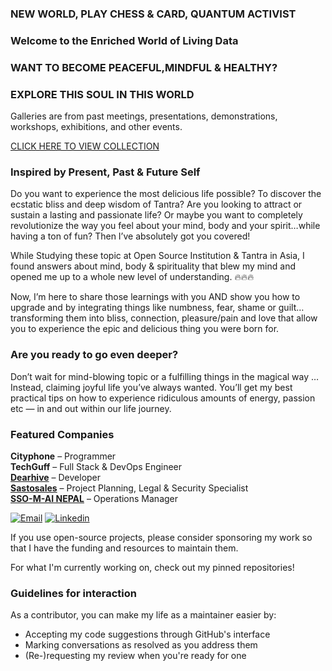 ### NEW WORLD, PLAY CHESS & CARD, QUANTUM ACTIVIST
### Welcome to the Enriched World of Living Data 

### WANT TO BECOME PEACEFUL,MINDFUL & HEALTHY?


### EXPLORE THIS SOUL IN THIS WORLD
Galleries are from past meetings, presentations, demonstrations, workshops, exhibitions, and other events.

<a target="_blank" href="https://photos.app.goo.gl/FnhDpp3PEqZsDDf66"> CLICK HERE TO VIEW COLLECTION </a>

### Inspired by Present, Past & Future Self

Do you want to experience the most delicious life possible? To discover the ecstatic bliss and deep wisdom of Tantra? Are you looking to attract or sustain a lasting and passionate life? Or maybe you want to completely revolutionize the way you feel about your mind, body and your spirit…while having a ton of fun? Then I’ve absolutely got you covered!

While Studying these topic at Open Source Institution & Tantra in Asia, I found answers about mind, body & spirituality that blew my mind and opened me up to a whole new level of understanding. 🔥🔥🔥

Now, I’m here to share those learnings with you AND show you how to upgrade and by integrating things like numbness, fear, shame or guilt…transforming them into bliss, connection, pleasure/pain and love that allow you to experience the epic and delicious thing you were born for.

### Are you ready to go even deeper?

Don’t wait for mind-blowing topic or a fulfilling things in the magical way …Instead, claiming joyful life you’ve always wanted. You’ll get my best practical tips on how to experience ridiculous amounts of energy, passion etc — in and out within our life journey.


### Featured Companies

<strong>Cityphone</strong> – Programmer<br>
<strong>TechGuff</strong> – Full Stack &amp; DevOps Engineer<br>
<a href="https://dearhive.com/" target="_blank" rel="noopener"><strong>Dearhive</strong></a> – Developer<br>
<a href="https://sastosales.com.np/" target="_blank" rel="noopener"><strong>Sastosales</strong></a> – Project Planning, Legal &amp; Security Specialist<br>
<a href="https://ssomai.com.np/" target="_blank" rel="noopener"><strong>SSO-M-AI NEPAL</strong></a> – Operations Manager


<a href="mailto:surendrakumarsomai@gmail.com"><img src="https://camo.githubusercontent.com/74ba7d2b8261b5ca8d5426b87df7acb8e8ef1e7f6867dc817cc759b2a5f32bf9/68747470733a2f2f696d672e736869656c64732e696f2f62616467652f456d61696c2d4541343333353f6c6f676f3d476d61696c266c6f676f436f6c6f723d7768697465" alt="Email" data-canonical-src="https://img.shields.io/badge/Email-EA4335?logo=Gmail&amp;logoColor=white" style="max-width: 100%;"></a>
<a href="https://linkedin.com/in/surendra-somai-813937101/" rel="nofollow"><img src="https://camo.githubusercontent.com/b942fa9b9e41d2b288bae841c856eaa780803809c263ec8a54a7779e1aa068fa/68747470733a2f2f696d672e736869656c64732e696f2f62616467652f4c696e6b6564496e2d3030373742353f6c6f676f3d6c696e6b6564696e266c6f676f436f6c6f723d7768697465" alt="Linkedin" data-canonical-src="https://img.shields.io/badge/LinkedIn-0077B5?logo=linkedin&amp;logoColor=white" style="max-width: 100%;"></a>


If you use open-source projects, please consider sponsoring my work so that I have the funding and resources to maintain them.

For what I'm currently working on, check out my pinned repositories!

### Guidelines for interaction

As a contributor, you can make my life as a maintainer easier by:
 - Accepting my code suggestions through GitHub's interface
 - Marking conversations as resolved as you address them
 - (Re-)requesting my review when you're ready for one

